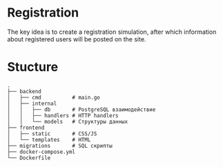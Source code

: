 # Registration
The key idea is to create a registration simulation, after which information about registered users will be posted on the site.

# Stucture 
```
.
├── backend
│   ├── cmd          # main.go
│   ├── internal
│   │   ├── db       # PostgreSQL взаимодействие
│   │   ├── handlers # HTTP handlers
│   │   └── models   # Структуры данных
├── frontend
│   ├── static       # CSS/JS
│   └── templates    # HTML
├── migrations       # SQL скрипты
├── docker-compose.yml
└── Dockerfile
```
